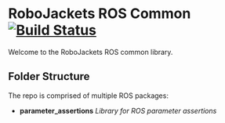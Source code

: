 # RoboJackets ROS Common [![Build Status](https://circleci.com/gh/RoboJackets/rj-ros-common/tree/master.svg?&style=shield)](https://circleci.com/gh/RoboJackets/rj-ros-common/tree/master)

Welcome to the RoboJackets ROS common library.

## Folder Structure
The repo is comprised of multiple ROS packages:
 * **parameter_assertions**
    *Library for ROS parameter assertions*
